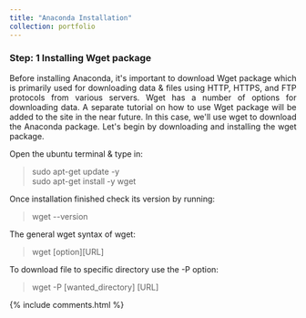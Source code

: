 ```yaml
---
title: "Anaconda Installation"
collection: portfolio
---
```

### Step: 1 Installing Wget package

<div align="justify"> Before installing Anaconda, it's important to download Wget package which is primarily used for downloading data & files using HTTP, HTTPS, and FTP protocols from various servers. Wget has a number of options for downloading data. A separate tutorial on how to use Wget package will be added to the site in the near future. In this case, we'll use wget to download the Anaconda package. Let's begin by downloading and installing the wget package. <div/>
  
Open the ubuntu terminal & type in:    
> sudo apt-get update -y  
> sudo apt-get install -y wget  

Once installation finished check its version by running:      
> wget --version

The general wget syntax of wget:    
> wget [option][URL]

To download file to specific directory use the -P option:   
> wget -P [wanted_directory] [URL]

{% include comments.html %}
